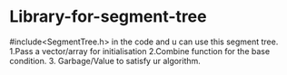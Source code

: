 # Library-for-segment-tree
#include<SegmentTree.h> in the code and u can use this segment tree.
1.Pass a vector/array for initialisation
2.Combine function for the base condition.
3. Garbage/Value to satisfy ur algorithm.
